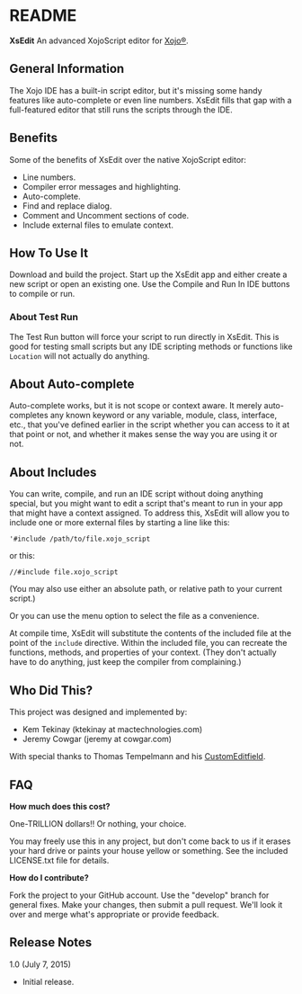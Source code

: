 # README

__XsEdit__
An advanced XojoScript editor for [Xojo®](http://www.xojo.com/).

## General Information

The Xojo IDE has a built-in script editor, but it's missing some handy features like auto-complete or even line numbers. XsEdit fills that gap with a full-featured editor that still runs the scripts through the IDE.

## Benefits

Some of the benefits of XsEdit over the native XojoScript editor:

- Line numbers.
- Compiler error messages and highlighting.
- Auto-complete.
- Find and replace dialog.
- Comment and Uncomment sections of code.
- Include external files to emulate context.

## How To Use It

Download and build the project. Start up the XsEdit app and either create a new script or open an existing one. Use the Compile and Run In IDE buttons to compile or run.

### About Test Run

The Test Run button will force your script to run directly in XsEdit. This is good for testing small scripts but any IDE scripting methods or functions like `Location` will not actually do anything.

## About Auto-complete

Auto-complete works, but it is not scope or context aware. It merely auto-completes any known keyword or any variable, module, class, interface, etc., that you've defined earlier in the script whether you can access to it at that point or not, and whether it makes sense the way you are using it or not.

## About Includes

You can write, compile, and run an IDE script without doing anything special, but you might want to edit a script that's meant to run in your app that might have a context assigned. To address this, XsEdit will allow you to include one or more external files by starting a line like this:

```
'#include /path/to/file.xojo_script
```

or this:

```
//#include file.xojo_script
```

(You may also use either an absolute path, or relative path to your current script.)

Or you can use the menu option to select the file as a convenience.

At compile time, XsEdit will substitute the contents of the included file at the point of the `include` directive. Within the included file, you can recreate the functions, methods, and properties of your context. (They don't actually have to do anything, just keep the compiler from complaining.)

## Who Did This?

This project was designed and implemented by:

* Kem Tekinay (ktekinay at mactechnologies.com)
* Jeremy Cowgar (jeremy at cowgar.com)

With special thanks to Thomas Tempelmann and his [CustomEditfield](https://github.com/tempelmann/custom-editfield).

## FAQ

**How much does this cost?**

One-TRILLION dollars!! Or nothing, your choice.

You may freely use this in any project, but don't come back to us if it erases your hard drive or paints your house yellow or something. See the included LICENSE.txt file for details.

**How do I contribute?**

Fork the project to your GitHub account. Use the "develop" branch for general fixes. Make your changes, then submit a pull request. We'll look it over and merge what's appropriate or provide feedback.

## Release Notes

1.0 (July 7, 2015)

- Initial release.

